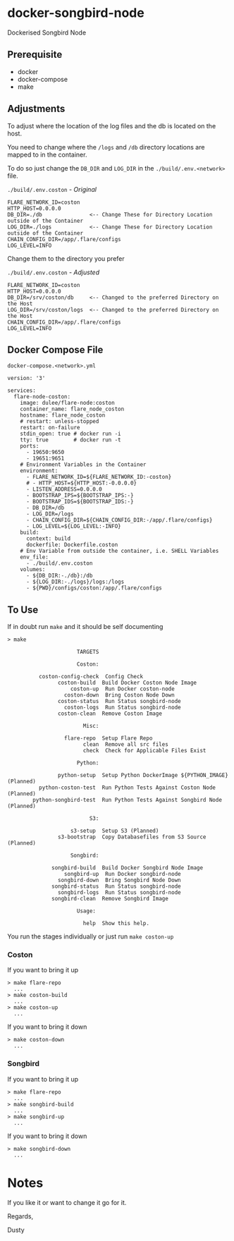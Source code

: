 # docker-songbird-node

Dockerised Songbird Node

## Prerequisite

* docker
* docker-compose
* make

## Adjustments

To adjust where the location of the log files and the db is located on the host.

You need to change where the `/logs` and `/db` directory locations are mapped to in the container.

To do so just change the `DB_DIR` and `LOG_DIR` in the `./build/.env.<network>` file.

`./build/.env.coston` - *Original*

    FLARE_NETWORK_ID=coston
    HTTP_HOST=0.0.0.0
    DB_DIR=./db               <-- Change These for Directory Location outside of the Container
    LOG_DIR=./logs            <-- Change These for Directory Location outside of the Container
    CHAIN_CONFIG_DIR=/app/.flare/configs
    LOG_LEVEL=INFO

Change them to the directory you prefer

`./build/.env.coston` - *Adjusted*

    FLARE_NETWORK_ID=coston
    HTTP_HOST=0.0.0.0
    DB_DIR=/srv/coston/db     <-- Changed to the preferred Directory on the Host
    LOG_DIR=/srv/coston/logs  <-- Changed to the preferred Directory on the Host
    CHAIN_CONFIG_DIR=/app/.flare/configs
    LOG_LEVEL=INFO

## Docker Compose File 

`docker-compose.<network>.yml`

    version: '3'

    services:
      flare-node-coston:
        image: dulee/flare-node:coston
        container_name: flare_node_coston
        hostname: flare_node_coston
        # restart: unless-stopped
        restart: on-failure
        stdin_open: true # docker run -i
        tty: true        # docker run -t
        ports:
          - 19650:9650
          - 19651:9651
        # Environment Variables in the Container
        environment:
          - FLARE_NETWORK_ID=${FLARE_NETWORK_ID:-coston}
          # - HTTP_HOST=${HTTP_HOST:-0.0.0.0}
          - LISTEN_ADDRESS=0.0.0.0
          - BOOTSTRAP_IPS=${BOOTSTRAP_IPS:-}
          - BOOTSTRAP_IDS=${BOOTSTRAP_IDS:-}
          - DB_DIR=/db
          - LOG_DIR=/logs
          - CHAIN_CONFIG_DIR=${CHAIN_CONFIG_DIR:-/app/.flare/configs}
          - LOG_LEVEL=${LOG_LEVEL:-INFO}
        build:
          context: build
          dockerfile: Dockerfile.coston
        # Env Variable from outside the container, i.e. SHELL Variables
        env_file:
          - ./build/.env.coston
        volumes:
          - ${DB_DIR:-./db}:/db
          - ${LOG_DIR:-./logs}/logs:/logs
          - ${PWD}/configs/coston:/app/.flare/configs
        
## To Use

If in doubt run `make` and it should be self documenting

    > make

                          TARGETS

                          Coston:

              coston-config-check  Config Check
                    coston-build  Build Docker Coston Node Image
                        coston-up  Run Docker coston-node
                      coston-down  Bring Coston Node Down
                    coston-status  Run Status songbird-node
                      coston-logs  Run Status songbird-node
                    coston-clean  Remove Coston Image

                            Misc:

                      flare-repo  Setup Flare Repo
                            clean  Remove all src files
                            check  Check for Applicable Files Exist

                          Python:

                    python-setup  Setup Python DockerImage ${PYTHON_IMAGE} (Planned)
              python-coston-test  Run Python Tests Against Coston Node (Planned)
            python-songbird-test  Run Python Tests Against Songbird Node (Planned)

                              S3:

                        s3-setup  Setup S3 (Planned)
                    s3-bootstrap  Copy Databasefiles from S3 Source (Planned)

                        Songbird:

                  songbird-build  Build Docker Songbird Node Image
                      songbird-up  Run Docker songbird-node
                    songbird-down  Bring Songbird Node Down
                  songbird-status  Run Status songbird-node
                    songbird-logs  Run Status songbird-node
                  songbird-clean  Remove Songbird Image

                          Usage:

                            help  Show this help.


You run the stages individually or just run `make coston-up`

### Coston

If you want to bring it up

    > make flare-repo
      ...    
    > make coston-build
      ...
    > make coston-up
      ...

If you want to bring it down
    
    > make coston-down
      ...


### Songbird

If you want to bring it up

    > make flare-repo
      ...    
    > make songbird-build
      ...
    > make songbird-up
      ...

If you want to bring it down

    > make songbird-down
      ...

# Notes

If you like it or want to change it go for it.

Regards,

Dusty